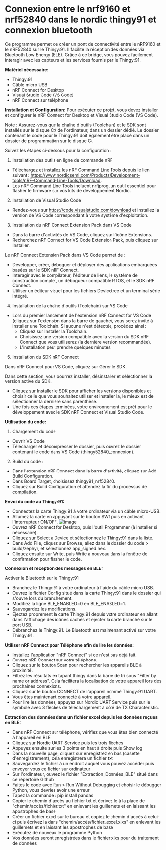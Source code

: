 # Connexion entre le nrf9160 et nrf52840 dans le nordic thingy91 et connexion bluetooth

Ce programme permet de créer un pont de connectivité entre le nRF9160 et le nRF52840 sur le Thingy:91. Il facilite la réception des données via Bluetooth Low Energy (BLE). Grâce à ce bridge, vous pouvez facilement interagir avec les capteurs et les services fournis par le Thingy:91.

**Matériel nécessaire:**
- Thingy:91
- Câble micro USB
- nRF Connect for Desktop
- Visual Studio Code (VS Code)
- nRF Connect sur téléphone

**Installation et Configuration:**
Pour exécuter ce projet, vous devez installer et configurer le nRF Connect for Desktop et Visual Studio Code (VS Code). 

Note : Assurez-vous que la chaîne d'outils (Toolchain) et le SDK sont installés sur le disque C:\ de l'ordinateur, dans un dossier dédié. Le dossier contenant le code pour le Thingy:91 doit également être placé dans un dossier de programmation sur le disque C:\.

Suivez les étapes ci-dessous pour la configuration :
1. Installation des outils en ligne de commande nRF
  - Téléchargez et installez les nRF Command Line Tools depuis le lien suivant : https://www.nordicsemi.com/Products/Development-tools/nRF-Command-Line-Tools/Download.
  - Les nRF Command Line Tools incluent nrfjprog, un outil essentiel pour flasher le firmware sur vos kits de développement Nordic.

2. Installation de Visual Studio Code
  - Rendez-vous sur https://code.visualstudio.com/download et installez la version de VS Code correspondant à votre système d'exploitation.

3. Installation du nRF Connect Extension Pack dans VS Code
  - Dans la barre d'activités de VS Code, cliquez sur l'icône Extensions.
  - Recherchez nRF Connect for VS Code Extension Pack, puis cliquez sur Installer.

Le nRF Connect Extension Pack dans VS Code permet de :
  - Développer, créer, déboguer et déployer des applications embarquées basées sur le SDK nRF Connect.
  - Interagir avec le compilateur, l'éditeur de liens, le système de construction complet, un débogueur compatible RTOS, et le SDK nRF Connect.
  - Utiliser un éditeur visuel pour les fichiers Devicetree et un terminal série intégré.

4. Installation de la chaîne d'outils (Toolchain) sur VS Code
- Lors du premier lancement de l'extension nRF Connect for VS Code (cliquez sur l'extension dans la barre de gauche), vous serez invité à installer une Toolchain. Si aucune n'est détectée, procédez ainsi :
    - Cliquez sur Installer la Toolchain.
    - Choisissez une version compatible avec la version du SDK nRF Connect que vous utiliserez (la dernière version recommandée).
    - L'installation peut prendre quelques minutes.

5. Installation du SDK nRF Connect

Dans nRF Connect pour VS Code, cliquez sur Gérer le SDK.

Dans cette section, vous pourrez installer, désinstaller et sélectionner la version active du SDK.
- Cliquez sur Installer le SDK pour afficher les versions disponibles et choisir celle que vous souhaitez utiliser et installer la, le mieux est de sélectionner la dernière sans parenthèse.
- Une fois ces étapes terminées, votre environnement est prêt pour le développement avec le SDK nRF Connect et Visual Studio Code.


**Utilisation du code:**
1. Chargement du code
- Ouvrir VS Code
- Télécharger et décompresser le dossier, puis ouvrez le dossier contenant le code dans VS Code (thingy52840_connexion).

2. Build du code :
- Dans l'extension nRF Connect dans la barre d'activité, cliquez sur Add Build Configuration.
- Dans Board Target, choisissez thingy91_nrf52840.
- Cliquez sur Build Configuration et attendez la fin du processus de compilation.

**Envoi du code au Thingy:91:**
- Connectez la carte Thingy:91 à votre ordinateur via un câble micro-USB.
- Allumez la carte en appuyant sur le bouton SW1 puis en activant l'interrupteur ON/OFF.
![image](https://github.com/user-attachments/assets/ea1b6834-e06b-45cd-a242-337154133790)
- Ouvrez nRF Connect for Desktop, puis l'outil Programmer (à installer si nécessaire).
- Cliquez sur Select a Device et sélectionnez le Thingy:91 dans la liste.
- Dans Add File, cliquez sur Browse, allez dans le dossier du code > build/zephyr, et sélectionnez app_signed.hex.
- Cliquez ensuite sur Write, puis Write à nouveau dans la fenêtre de confirmation pour flasher le code.

**Connexion et réception des messages en BLE:**

Activer le Bluetooth sur le Thingy:91
- Branchez le Thingy:91 à votre ordinateur à l'aide du câble micro USB.
- Ouvrez le fichier Config situé dans la carte Thingy:91 dans le dossier qui s'ouvre lors du branchement.
- Modifiez la ligne BLE_ENABLED=0 en BLE_ENABLED=1.
- Sauvegardez les modifications.
- Éjectez proprement la carte Thingy:91 depuis votre ordinateur en allant dans l'affichage des icônes cachés et ejecter la carte branché sur le port USB.
- Débranchez le Thingy:91.
Le Bluetooth est maintenant activé sur votre Thingy:91.

**Utiliser nRF Connect pour Téléphone afin de lire les données:**
- Installez l'application "nRF Connect" si ce n'est pas déjà fait.
- Ouvrez nRF Connect sur votre téléphone.
- Cliquez sur le bouton Scan pour rechercher les appareils BLE à proximité.
- Filtrez les résultats en tapant thingy dans la barre de tri sous "Filter by name or address". Cela facilitera la localisation de votre appareil lors des prochaines connexions.
- Cliquez sur le bouton CONNECT de l'appareil nommé Thingy:91 UART.
- Vous êtes maintenant connecté à votre appareil.
- Pour lire les données, appuyez sur Nordic UART Service puis sur le symbole avec 3 flèches de téléchargement à côté de TX Characteristic.

**Extraction des données dans un fichier excel depuis les données reçues en BLE:**
- Dans nRF Connect sur téléphone, vérifiez que vous êtes bien connecté à l'appareil en BLE
- Cliquez sur Nordic UART Service puis les trois flèches
- Appuyez ensuite sur les 3 points en haut à droite puis Show log
- Dans la nouvelle page, cliquez sur enregistrez en bas (casette d'enregistrement), cela enregistrera un fichier txt
- Sauvegardez le fichier à un endroit auquel vous pouvez accéder puis envoyer vous ce fichier sur ordinateur
- Sur l'ordinateur, ouvrez le fichier "Extraction_Données_BLE" situé dans ce répertoire Github
- Faites le code avec Run > Run Without Debugging et choisir le débugger Python, vous devriez avoir une erreur
- Tapez la commande : pip install pandas
- Copier le chemin d'accès au fichier txt et écrivez le à la place de "chemin/accès/fichier.txt" en enlevant les guillemets et en laissant les apostrophes de base
- Créer un fichier excel sur le bureau et copiez le chemin d'accès à celui-ci puis écrivez la dans "chemin/accès/fichier_excel.xlxs" en enlevant les guillemets et en laissant les apostrophes de base
- Exécutez de nouveau le programme Python
- Vos données seront enregistrées dans le fichier xlxs pour du traitement de données
